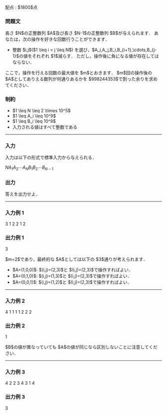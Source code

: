 
<div>

<span>

<span>

<p>
配点 : $1800$点
</p>

<div>

<section>

### **問題文**

<p>
長さ $N$の正整数列 $A$及び長さ $N-1$の正整数列 $B$が与えられます．
あなたは，次の操作を好きな回数行うことができます．
</p>

<ul>

<li>
整数 $i,j$($1 \leq i < j \leq N$) を選び，$A_i,A_j,B_i,B_{i+1},\cdots,B_{j-1}$の値をそれぞれ $1$減らす．
ただし，操作後に負になる値が存在してはならない．
</li>

</ul>

<p>
ここで，操作を行える回数の最大値を $m$とおきます．
$m$回の操作後の $A$としてありえる数列が何通りあるかを $998244353$で割った余りを求めてください．
</p>

</section>

</div>

<div>

<section>

### **制約**

<ul>

<li>
$1 \leq N \leq 2 \times 10^5$
</li>

<li>
$1 \leq A_i \leq 10^9$
</li>

<li>
$1 \leq B_i \leq 10^9$
</li>

<li>
入力される値はすべて整数である
</li>

</ul>

</section>

</div>

---

<div>

<div>

<section>

### **入力**

<p>
入力は以下の形式で標準入力から与えられる．
</p>

<div>

$N$$A_1$$A_2$$\cdots$$A_N$$B_1$$B_2$$\cdots$$B_{N-1}$
</div>

</section>

</div>

<div>

<section>

### **出力**

<p>
答えを出力せよ．
</p>

</section>

</div>

</div>

---

<div>

<section>

### **入力例 1**

<div>

3
1 2 2
1 2

</div>

</section>

</div>

<div>

<section>

### **出力例 1**

<div>

3

</div>

<p>
$m=2$であり，最終的な $A$としては以下の $3$通りが考えられます．
</p>

<ul>

<li>
$A=(1,0,0)$: $(i,j)=(2,3)$と $(i,j)=(2,3)$で操作すればよい．
</li>

<li>
$A=(0,1,0)$: $(i,j)=(1,3)$と $(i,j)=(2,3)$で操作すればよい．
</li>

<li>
$A=(0,0,1)$: $(i,j)=(1,2)$と $(i,j)=(2,3)$で操作すればよい．
</li>

</ul>

</section>

</div>

---

<div>

<section>

### **入力例 2**

<div>

4
1 1 1 1
2 2 2

</div>

</section>

</div>

<div>

<section>

### **出力例 2**

<div>

1

</div>

<p>
$B$の値が異なっていても $A$の値が同じなら区別しないことに注意してください．
</p>

</section>

</div>

---

<div>

<section>

### **入力例 3**

<div>

4
2 2 3 4
3 1 4

</div>

</section>

</div>

<div>

<section>

### **出力例 3**

<div>

3

</div>

</section>

</div>

</span>

</span>

</div>
